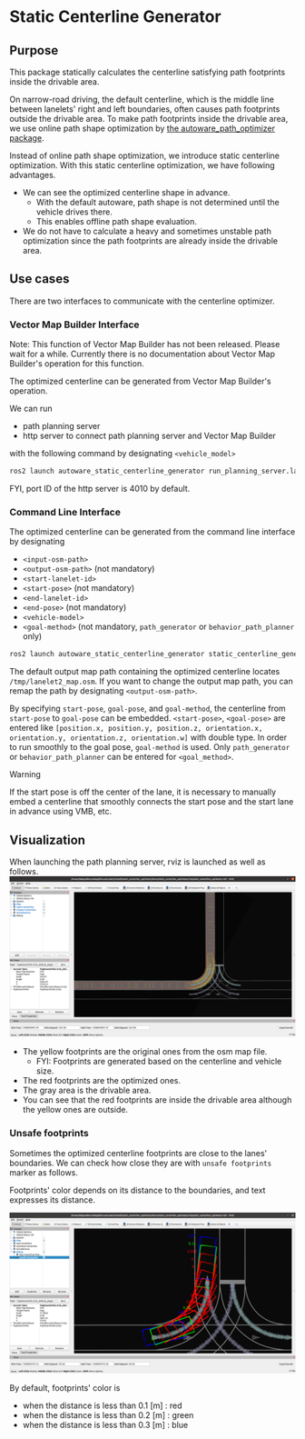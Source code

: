 # Static Centerline Generator

## Purpose

This package statically calculates the centerline satisfying path footprints inside the drivable area.

On narrow-road driving, the default centerline, which is the middle line between lanelets' right and left boundaries, often causes path footprints outside the drivable area.
To make path footprints inside the drivable area, we use online path shape optimization by [the autoware_path_optimizer package](https://github.com/autowarefoundation/autoware.universe/tree/main/planning/autoware_path_optimizer/).

Instead of online path shape optimization, we introduce static centerline optimization.
With this static centerline optimization, we have following advantages.

- We can see the optimized centerline shape in advance.
  - With the default autoware, path shape is not determined until the vehicle drives there.
  - This enables offline path shape evaluation.
- We do not have to calculate a heavy and sometimes unstable path optimization since the path footprints are already inside the drivable area.

## Use cases

There are two interfaces to communicate with the centerline optimizer.

### Vector Map Builder Interface

Note: This function of Vector Map Builder has not been released. Please wait for a while.
Currently there is no documentation about Vector Map Builder's operation for this function.

The optimized centerline can be generated from Vector Map Builder's operation.

We can run

- path planning server
- http server to connect path planning server and Vector Map Builder

with the following command by designating `<vehicle_model>`

```sh
ros2 launch autoware_static_centerline_generator run_planning_server.launch.xml vehicle_model:=<vehicle-model>
```

FYI, port ID of the http server is 4010 by default.

### Command Line Interface

The optimized centerline can be generated from the command line interface by designating

- `<input-osm-path>`
- `<output-osm-path>` (not mandatory)
- `<start-lanelet-id>`
- `<start-pose>` (not mandatory)
- `<end-lanelet-id>`
- `<end-pose>` (not mandatory)
- `<vehicle-model>`
- `<goal-method>` (not mandatory, `path_generator` or `behavior_path_planner` only)

```sh
ros2 launch autoware_static_centerline_generator static_centerline_generator.launch.xml run_backgrond:=false lanelet2_input_file_path:=<input-osm-path> lanelet2_output_file_path:=<output-osm-path> start_lanelet_id:=<start-lane-id> start_pose:=<start-pose> end_lanelet_id:=<end-lane-id> goal_pose:=<goal-pose> vehicle_model:=<vehicle-model> goal_method:=<goal-method>
```

The default output map path containing the optimized centerline locates `/tmp/lanelet2_map.osm`.
If you want to change the output map path, you can remap the path by designating `<output-osm-path>`.

By specifying `start-pose`, `goal-pose`, and `goal-method`, the centerline from `start-pose` to `goal-pose` can be embedded.
`<start-pose>`, `<goal-pose>` are entered like `[position.x, position.y, position.z, orientation.x, orientation.y, orientation.z, orientation.w]` with double type.
In order to run smoothly to the goal pose, `goal-method` is used.
Only `path_generator` or `behavior_path_planner` can be entered for `<goal_method>`.

> [!WARNING]
> If the start pose is off the center of the lane, it is necessary to manually embed a centerline that smoothly connects the start pose and the start lane in advance using VMB, etc.

## Visualization

When launching the path planning server, rviz is launched as well as follows.
![rviz](./media/rviz.png)

- The yellow footprints are the original ones from the osm map file.
  - FYI: Footprints are generated based on the centerline and vehicle size.
- The red footprints are the optimized ones.
- The gray area is the drivable area.
- You can see that the red footprints are inside the drivable area although the yellow ones are outside.

### Unsafe footprints

Sometimes the optimized centerline footprints are close to the lanes' boundaries.
We can check how close they are with `unsafe footprints` marker as follows.

Footprints' color depends on its distance to the boundaries, and text expresses its distance.

![rviz](./media/unsafe_footprints.png)

By default, footprints' color is

- when the distance is less than 0.1 [m] : red
- when the distance is less than 0.2 [m] : green
- when the distance is less than 0.3 [m] : blue
